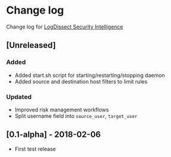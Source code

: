 # Change log
Change log for [LogDissect Security Intelligence](https://github.com/dogoncouch/ldsi)

## [Unreleased]
### Added
- Added start.sh script for starting/restarting/stopping daemon
- Added source and destination host filters to limit rules

### Updated
- Improved risk management workflows
- Split username field into `source_user`, `target_user`

## [0.1-alpha] - 2018-02-06
- First test release
